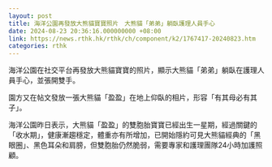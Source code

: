 ```yaml
---
layout: post
title: 海洋公園再發放大熊貓寶寶照片　大熊貓「弟弟」躺臥護理人員手心
date: 2024-08-23 20:36:16.000000000 +08:00
link: https://news.rthk.hk/rthk/ch/component/k2/1767417-20240823.htm
categories: rthk
---
```


海洋公園在社交平台再發放大熊貓寶寶的照片，顯示大熊貓「弟弟」躺臥在護理人員手心，並張開雙手。

園方又在帖文發放一張大熊貓「盈盈」在地上仰臥的相片，形容「有其母必有其子」。

海洋公園昨日表示，大熊貓「盈盈」的雙胞胎寶寶已經出生一星期，經過關鍵的「收水期」，健康漸趨穩定，體重亦有所增加，已開始隱約可見大熊貓經典的「黑眼圈」、黑色耳朵和肩膀，但雙胞胎仍然脆弱，需要專家和護理團隊24小時加護照顧。
